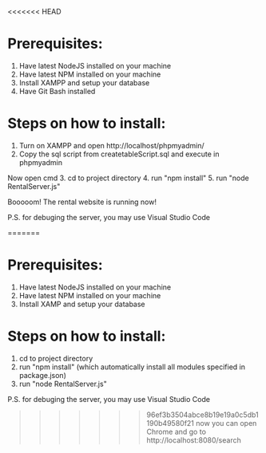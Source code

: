 <<<<<<< HEAD
# Prerequisites:
1. Have latest NodeJS installed on your machine
2. Have latest NPM installed on your machine
3. Install XAMPP and setup your database
4. Have Git Bash installed

# Steps on how to install:
1. Turn on XAMPP and open http://localhost/phpmyadmin/
2. Copy the sql script from createtableScript.sql and execute in phpmyadmin

Now open cmd
3. cd to project directory
4. run "npm install"
5. run "node RentalServer.js"

Booooom! The rental website is running now!

P.S. for debuging the server, you may use Visual Studio Code

=======
# Prerequisites:
1. Have latest NodeJS installed on your machine
2. Have latest NPM installed on your machine
3. Install XAMP and setup your database

# Steps on how to install:
1. cd to project directory
2. run "npm install" (which automatically install all modules specified in package.json)
3. run "node RentalServer.js"

P.S. for debuging the server, you may use Visual Studio Code

>>>>>>> 96ef3b3504abce8b19e19a0c5db1190b49580f21
now you can open Chrome and go to http://localhost:8080/search